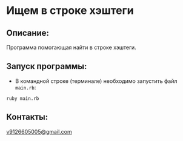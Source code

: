 # Ищем в строке хэштеги

## Описание:

Программа помогающая найти в строке хэштеги.

## Запуск программы:

* В командной строке (терминале) необходимо запустить файл `main.rb`:

```ruby main.rb```

## Контакты:

v9126605005@gmail.com